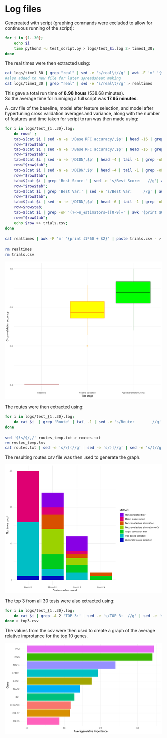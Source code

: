 # Log files

Genereated with script (graphing commands were excluded to allow for continuous running of the script):

```bash
for i in {1..30};
	echo $i
	time python3 -u test_script.py > logs/test_$i.log 2> times1_30;
done
```

The real times were then extracted using:

```bash
cat logs/time1_30 | grep "real" | sed -e 's/real\t//g' | awk -F 'm' '{sum += $1*60 + $2} END { print sum/60/60 }'
#also added to new file for later spreadsheat making
cat logs/time1_30 | grep "real" | sed -e 's/real\t//g' > realtimes
```

This gave a total run time of **8.98 hours** (538.68 minutes).  
So the average time for runnigng a full script was **17.95 minutes**.

A .csv file of the baseline, model after feature selection, and model after hypertuning cross validation averages and variance, along with the number of features and time taken for script to run was then made using:

```bash
for i in logs/test_{1..30}.log; 
	do row=''; 
	tab=$(cat $i | sed -n -e '/Base RFC accuracy/,$p' | head -16 | grep -oP '(?<=Accuracy:    )[0-9.]+' | awk '{print $0, ","}'); 
	row="$row$tab";
	tab=$(cat $i | sed -n -e '/Base RFC accuracy/,$p' | head -16 | grep -oP '(?<=\+\/\- )[0-9.]+' | awk '{print $0, ","}');
	row="$row$tab";
	tab=$(cat $i | sed -n -e '/DIDN/,$p' | head -4 | tail -1 | grep -oP '(?<=TOP SCORE:    )[0-9.]+' | awk '{print $0, ","}');
	row="$row$tab";
	tab=$(cat $i | sed -n -e '/DIDN/,$p' | head -4 | tail -1 | grep -oP '(?<=BEST VAR:     )[0-9.]+' | sed -e 's/BEST VAR:    //g' | awk '{print $0, ","}'); 
	row="$row$tab";
	tab=$(cat $i | grep 'Best Score:' | sed -e 's/Best Score:   //g'| awk '{print $0, ","}');
	row="$row$tab"; 
	tab=$(cat $i | grep 'Best Var:' | sed -e 's/Best Var:     //g' | awk '{print $0, ","}'); 
	row="$row$tab";
	tab=$(cat $i | sed -n -e '/DIDN/,$p' | head -6 | tail -1 | grep -oP '(?<=New size:    )[0-9]+' | sed -e 's/New size:    //g' | awk '{print $0 ","}');
	row=$row$tab;
	tab=$(cat $i | grep -oP '(?<=n_estimators=)[0-9]+' | awk '{print $0 ","}'); 
	row="$row$tab";	
	echo $row >> trials.csv; 
done

cat realtimes | awk -F 'm' '{print $1*60 + $2}' | paste trials.csv - > acc_var.csv

rm realtimes
rm trials.csv
```

![Stage accuracy](../example_figs/stageacc.png)



The routes were then extracted using:

```bash
for i in logs/test_{1..30}.log;
	do cat $i  | grep 'Route' | tail -1 | sed -e 's/Route:        //g' >> routes_temp.txt;
done

sed '$!s/$/,/' routes_temp.txt > routes.txt
rm routes_temp.txt
cat routes.txt | sed -e 's/\[(//g' | sed -e 's/)]//g' | sed -e 's/(//g' | sed -e 's/)//g' > routes.csv
```


The resulting routes.csv file was then used to generate the graph.

![Routes graph](../example_figs/methods_1-30_all.png)



The top 3 from all 30 tests were also extracted using:

```bash
for i in logs/test_{1..30}.log; 
	do cat $i | grep -A 2 'TOP 3:' | sed -e 's/TOP 3:  //g' | sed -e 's/--//g' | sed -e 's/\s\+/,/g'; 
done > top3.csv

```

The values from the csv were then used to create a graph of the average relative improtance for the top 10 genes.

![top10](../example_figs/top3.png)






